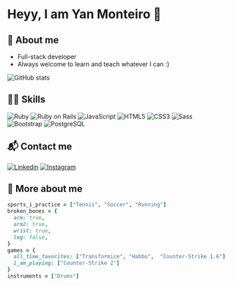 # Heyy, I am Yan Monteiro 👋

## 🧙  About me
- Full-stack developer
- Always welcome to learn and teach whatever I can :)

![GitHub stats](https://github-readme-stats.vercel.app/api?username=yan-monteiro&show_icons=true&bg_color=00000000)

## 🧑‍💻 Skills

![Ruby](https://img.shields.io/badge/Ruby-CC342D?style=for-the-badge&logo=ruby&logoColor=white)
![Ruby on Rails](https://img.shields.io/badge/Ruby_on_Rails-CC0000?style=for-the-badge&logo=ruby-on-rails&logoColor=white)
![JavaScript](https://img.shields.io/badge/JavaScript-323330?style=for-the-badge&logo=javascript&logoColor=F7DF1E)
![HTML5](https://img.shields.io/badge/HTML5-E34F26?style=for-the-badge&logo=html5&logoColor=white)
![CSS3](https://img.shields.io/badge/CSS3-1572B6?style=for-the-badge&logo=css3&logoColor=white)
![Sass](https://img.shields.io/badge/Sass-CC6699?style=for-the-badge&logo=sass&logoColor=white)
![Bootstrap](https://img.shields.io/badge/Bootstrap-563D7C?style=for-the-badge&logo=bootstrap&logoColor=white)
![PostgreSQL](https://img.shields.io/badge/PostgreSQL-316192?style=for-the-badge&logo=postgresql&logoColor=white)


## 📬 Contact me

[![Linkedin](https://img.shields.io/badge/LinkedIn-0077B5?style=for-the-badge&logo=linkedin&logoColor=white)](https://www.linkedin.com/in/yanmonteiro/)
[![Instagram](https://img.shields.io/badge/Instagram-E4405F?style=for-the-badge&logo=instagram&logoColor=white)](https://instagram.com/_yanmonteiro_)


## 🥁 More about me

```ruby
sports_i_practice = ["Tennis", "Soccer", "Running"]
broken_bones = {
  arm: true, 
  arm2: true,
  wrist: true,
  leg: false,
}
games = {
  all_time_favorites: ["Transformice", "Habbo",  "Counter-Strike 1.6"],
  i_am_playing: ["Counter-Strike 2"]
}
instruments = ["Drums"]
```
